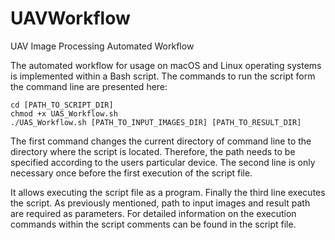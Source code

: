 # UAVWorkflow
UAV Image Processing Automated Workflow

The automated workflow for usage on macOS and Linux operating systems is implemented within a Bash script. The commands to run the script form the command line are presented here:

```arduino 
cd [PATH_TO_SCRIPT_DIR] 
chmod +x UAS_Workflow.sh
./UAS_Workflow.sh [PATH_TO_INPUT_IMAGES_DIR] [PATH_TO_RESULT_DIR]
```

The first command changes the current directory of command line to the directory where the script is located. Therefore, the path needs to be specified according to the users particular device. The second line is only necessary once before the first execution of the script file.

It allows executing the script file as a program. Finally the third line executes the script. As previously mentioned, path to input images and result path are required as parameters. For detailed information on the execution commands within the script comments can be found in the script file.
